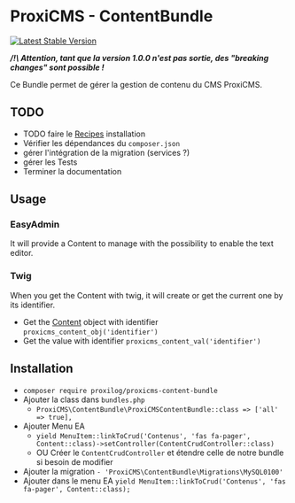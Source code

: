 # ProxiCMS - ContentBundle

[![Latest Stable Version](http://poser.pugx.org/proxilog/proxicms-content-bundle/v)](https://packagist.org/packages/proxilog/proxicms-content-bundle)

***/!\  Attention, tant que la version 1.0.0 n'est pas sortie, des "breaking changes" sont possible !***

Ce Bundle permet de gérer la gestion de contenu du CMS ProxiCMS.

## TODO

* TODO faire le [Recipes](https://github.com/symfony/recipes-contrib) installation
* Vérifier les dépendances du `composer.json`
* gérer l'intégration de la migration (services ?)
* gérer les Tests
* Terminer la documentation

## Usage

### EasyAdmin

It will provide a Content to manage with the possibility to enable the text editor.

### Twig

When you get the Content with twig, it will create or get the current one by its identifier.

* Get the [Content](src/Entity/Content.php) object with identifier `proxicms_content_obj('identifier')`
* Get the value with identifier `proxicms_content_val('identifier')`

## Installation

* `composer require proxilog/proxicms-content-bundle`
* Ajouter la class dans `bundles.php`
    * `ProxiCMS\ContentBundle\ProxiCMSContentBundle::class => ['all' => true],`
* Ajouter Menu EA
    * `yield MenuItem::linkToCrud('Contenus', 'fas fa-pager', Content::class)->setController(ContentCrudController::class)`
    * OU Créer le `ContentCrudController` et étendre celle de notre bundle si besoin de modifier
* Ajouter la migration `- 'ProxiCMS\ContentBundle\Migrations\MySQL0100'`
* Ajouter dans le menu EA `yield MenuItem::linkToCrud('Contenus', 'fas fa-pager', Content::class);`
